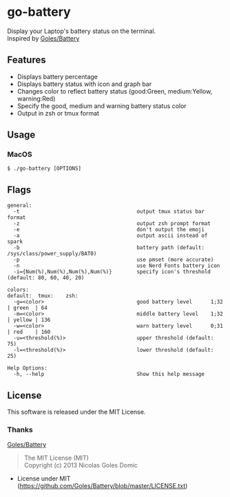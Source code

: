 # go-battery
Display your Laptop's battery status on the terminal.  
Inspired by [Goles/Battery](https://github.com/Goles/Battery)  

## Features
* Displays battery percentage
* Displays battery status with icon and graph bar
* Changes color to reflect battery status (good:Green, medium:Yellow, warning:Red)
* Specify the good, medium and warning battery status color
* Output in zsh or tmux format

## Usage
### MacOS
```
$ ./go-battery [OPTIONS]
```

## Flags
```
general:
  -t                                      output tmux status bar format
  -z                                      output zsh prompt format
  -e                                      don't output the emoji
  -a                                      output ascii instead of spark
  -b                                      battery path (default: /sys/class/power_supply/BAT0)
  -p                                      use pmset (more accurate)
  -n                                      use Nerd Fonts battery icon
  -i={Num(%),Num(%),Num(%),Num(%)}        specify icon's threshold (default: 80, 60, 40, 20)

colors:                                                           default:  tmux:    zsh:
  -g=<color>                              good battery level      1;32    | green  | 64
  -m=<color>                              middle battery level    1;32    | yellow | 136
  -w=<color>                              warn battery level      0;31    | red    | 160
  -u=<threshold(%)>                       upper threshold (default: 75)
  -l=<threshold(%)>                       lower threshold (default: 25)

Help Options:
  -h, --help                              Show this help message
```

## License
This software is released  under the MIT License.  

### Thanks
[Goles/Battery](https://github.com/Goles/Battery)  
>The MIT License (MIT)  
>Copyright (c) 2013 Nicolas Goles Domic  
- License under MIT (https://github.com/Goles/Battery/blob/master/LICENSE.txt)
